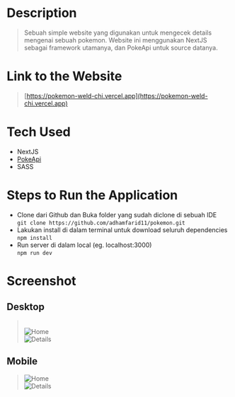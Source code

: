 # Description

> Sebuah simple website yang digunakan untuk mengecek details mengenai sebuah pokemon. Website ini menggunakan NextJS sebagai framework utamanya, dan PokeApi untuk source datanya.

# Link to the Website

> [https://pokemon-weld-chi.vercel.app](https://pokemon-weld-chi.vercel.app)

# Tech Used

-   NextJS
-   [PokeApi](https://pokeapi.co/docs/v2)
-   SASS

# Steps to Run the Application

<!-- prettier-ignore -->
-   Clone dari Github dan Buka folder yang sudah diclone di sebuah IDE<br>
```git clone https://github.com/adhamfarid11/pokemon.git```
-   Lakukan install di dalam terminal untuk download seluruh dependencies<br>
```npm install```
-   Run server di dalam local (eg. localhost:3000)<br>
```npm run dev```

# Screenshot

## Desktop

> <br/>![Home](https://media.discordapp.net/attachments/1000437373240361102/1074357984718753863/Screen_Shot_2023-02-12_at_22.43.34.png?width=2183&height=1365)<br/>![Details](https://media.discordapp.net/attachments/1000437373240361102/1074357985175945276/Screen_Shot_2023-02-12_at_22.46.49.png?width=2183&height=1365)

## Mobile

> ![Home](https://media.discordapp.net/attachments/1000437373240361102/1074357985524056084/Screen_Shot_2023-02-12_at_22.47.34.png?width=633&height=1364)<br/>![Details](https://media.discordapp.net/attachments/1000437373240361102/1074357985834438666/Screen_Shot_2023-02-12_at_22.49.27.png?width=644&height=1363)
